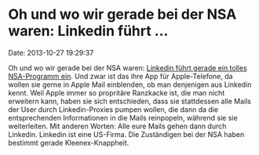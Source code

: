 Oh und wo wir gerade bei der NSA waren: Linkedin führt \...
===========================================================

Date: 2013-10-27 19:29:37

Oh und wo wir gerade bei der NSA waren: [Linkedin führt gerade ein
tolles NSA-Programm
ein](http://bits.blogs.nytimes.com/2013/10/24/linkedins-new-mobile-app-called-a-dream-for-attackers/).
Und zwar ist das ihre App für Apple-Telefone, da wollen sie gerne in
Apple Mail einblenden, ob man denjenigen aus Linkedin kennt. Weil Apple
immer so propritäre Ranzkacke ist, die man nicht erweitern kann, haben
sie sich entschieden, dass sie stattdessen alle Mails der User durch
Linkedin-Proxies pumpen wollen, die dann da die entsprechenden
Informationen in die Mails reinpopeln, während sie sie weiterleiten. Mit
anderen Worten: Alle eure Mails gehen dann durch Linkedin. Linkedin ist
eine US-Firma. Die Zuständigen bei der NSA haben bestimmt gerade
Kleenex-Knappheit.
